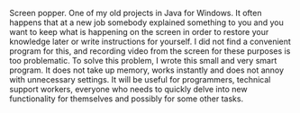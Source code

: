 Screen popper.
One of my old projects in Java for Windows. It often happens that at a new job somebody
explained something to you and you want to keep what is happening on the screen in order 
to restore your knowledge later or write instructions for yourself. I did not find a 
convenient program for this, and recording video from the screen for these purposes 
is too problematic. To solve this problem, I wrote this small and very smart program. 
It does not take up memory, works instantly and does not annoy with unnecessary settings.
It will be useful for programmers, technical support workers, everyone who needs to 
quickly delve into new functionality for themselves and possibly for some other tasks.